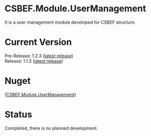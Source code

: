 # CSBEF.Module.UserManagement
It is a user management module developed for CSBEF structure.

# Current Version
Pre-Release: 1.2.3 ([latest release](https://github.com/mkurak/CSBEF.Module.UserManagement/releases/tag/1.2.3))
<br>
Release: 1.1.3 ([latest release](https://github.com/mkurak/CSBEF.Module.UserManagement/releases/tag/1.1.3))

# Nuget
([CSBEF.Module.UserManagement](https://www.nuget.org/packages/CSBEF.Module.UserManagement/))

# Status
Completed, there is no planned development.
